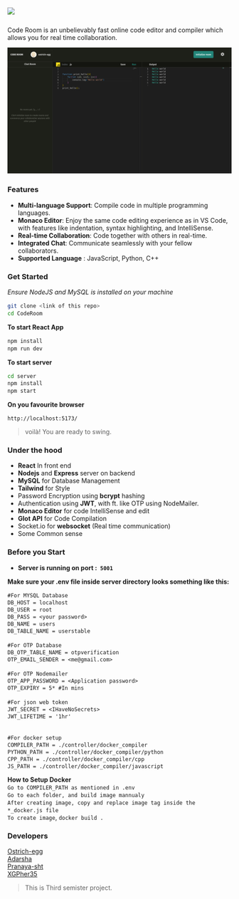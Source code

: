 <h1>
<img src="https://capsule-render.vercel.app/api?type=transparent&height=300&text=CODE%20ROOM&textBg=false&reversal=false&fontColor=238579&fontSize=75&fontAlign=50&animation=twinkling&strokeWidth=5&stroke=238579&desc=Code%20as%20your%20neurons%20fire.&descSize=20"/>
</h1>


Code Room is an unbelievably fast online code editor and compiler which allows you for real time collaboration.

![](./readmePicture.png)

### Features

- **Multi-language Support**: Compile code in multiple programming languages.
- **Monaco Editor**: Enjoy the same code editing experience as in VS Code, with features like indentation, syntax highlighting, and IntelliSense.
- **Real-time Collaboration**: Code together with others in real-time.
- **Integrated Chat**: Communicate seamlessly with your fellow collaborators.
- **Supported Language** : JavaScript, Python, C++


### Get Started

*Ensure NodeJS and MySQL is installed on your machine*


```sh
git clone <link of this repo>
cd CodeRoom
```

**To start React App**
```sh
npm install
npm run dev
```

**To start server**
```sh
cd server
npm install
npm start
```

**On you favourite browser**
```
http://localhost:5173/
```
>voilà! You are ready to swing.

### Under the hood
- **React**  In front end
- **Nodejs** and **Express** server on backend
- **MySQL** for Database Management
- **Tailwind** for Style
- Password Encryption using **bcrypt** hashing
- Authentication using **JWT**, with ft. like OTP using NodeMailer.
- **Monaco Editor** for code IntelliSense and edit
- **Glot API** for Code Compilation
- Socket.io for **websocket** (Real time communication)
- Some Common sense

### Before you Start

- **Server is running on port :``` 5001```**<br>

**Make sure your .env file inside server directory looks something like this:**
```
#For MYSQL Database
DB_HOST = localhost
DB_USER = root
DB_PASS = <your password>
DB_NAME = users
DB_TABLE_NAME = userstable

#For OTP Database
DB_OTP_TABLE_NAME = otpverification
OTP_EMAIL_SENDER = <me@gmail.com>

#For OTP Nodemailer
OTP_APP_PASSWORD = <Application password>
OTP_EXPIRY = 5* #In mins

#For json web token
JWT_SECRET = <IHaveNoSecrets>
JWT_LIFETIME = '1hr'


#For docker setup
COMPILER_PATH = ./controller/docker_compiler
PYTHON_PATH = ./controller/docker_compiler/python
CPP_PATH = ./controller/docker_compiler/cpp
JS_PATH = ./controller/docker_compiler/javascript

```

**How to Setup Docker** <br>
`Go to COMPILER_PATH as mentioned in .env`<br>
`Go to each folder, and build image mannualy`<br>
`After creating image, copy and replace image tag inside the *_docker.js file`<br>
`To create image`, ``` docker build . ```<br>


### Developers

[Ostrich-egg](https://github.com/ostrich-egg)<br>
[Adarsha](https://github.com/Adarsha16)<br>
[Pranaya-sht](https://github.com/Pranaya-sht)<br>
[XGPher35](https://github.com/XGPher35)<br>
> This is Third semister project.<br>